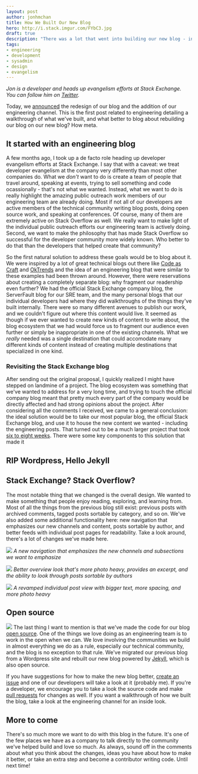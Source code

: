 ```yaml
---
layout: post
author: jonhmchan
title: How We Built Our New Blog
hero: http://i.stack.imgur.com/FYbC3.jpg
draft: true
description: "There was a lot that went into building our new blog - including the new engineering channel. See why it took us six to eight weeks to move to a new system, migrate our old content, and redesign the whole system."
tags:
- engineering
- development
- sysadmin
- design
- evangelism
---
```


*Jon is a developer and heads up evangelism efforts at Stack Exchange. You can follow him on [Twitter](http://twitter.com/jonhmchan).*

Today, we [announced](http://blog.stackexchange.com/2015/07/the-new-stack-exchange-blog/) the redesign of our blog and the addition of our engineering channel. This is the first post related to engineering detailing a walkthrough of what we've built, and what better to blog about rebuilding our blog on our new blog? How meta.

## It started with an engineering blog
A few months ago, I took up a de facto role heading up developer evangelism efforts at Stack Exchange. I say that with a caveat: we treat developer evangelism at the company very differently than most other companies do. What we *don't* want to do is create a team of people that travel around, speaking at events, trying to sell something and code ocassionally - that's not what we wanted. Instead, what we want to do is really highlight the amazing public outreach work members of our engineering team are already doing. Most if not all of our developers are active members of the technical community writing blog posts, doing open source work, and speaking at conferences. Of course, many of them are extremely active on Stack Overflow as well. We really want to make light of the individual public outreach efforts our engineering team is actively doing. Second, we want to make the philosophy that has made Stack Overflow so successful for the developer community more widely known. Who better to do that than the developers that helped create that community?

So the first natural solution to address these goals would be to blog about it. We were inspired by a lot of great technical blogs out there like [Code as Craft](https://codeascraft.com/) and [OkTrends](http://oktrends.okcupid.com/) and the idea of an engineering blog that were similar to these examples had been thrown around. However, there were reservations about creating a completely separate blog: why fragment our readership even further? We had the official Stack Exchange company blog, the ServerFault blog for our SRE team, and the many personal blogs that our individual developers had where they did walkthroughs of the things they've built internally. There were so many different avenues to publish our work, and we couldn't figure out where this content would live. It seemed as though if we ever wanted to create new kinds of content to write about, the blog ecosystem that we had would force us to fragment our audience even further or simply be inappropriate in one of the existing channels. What we *really* needed was a single destination that could accomodate many different kinds of content instead of creating multiple destinations that specialized in one kind.

### Revisiting the Stack Exchange blog
After sending out the original proposal, I quickly realized I might have stepped on landmine of a project. The blog ecosystem was something that we've wanted to address for a very long time, and trying to touch the official company blog meant that pretty much every part of the company would be directly affected and had strong opinions about the project. After considering all the comments I received, we came to a general conclusion: the ideal solution would be to take our most popular blog, the official Stack Exchange blog, and use it to house the new content we wanted - including the engineering posts. That turned out to be a much larger project that took [six to eight weeks](http://meta.stackexchange.com/questions/19478/the-many-memes-of-meta/19514#19514). There were some key components to this solution that made it 

## RIP Wordpress, Hello Jekyll

## Stack Exchange? Stack Overflow?
The most notable thing that we changed is the overall design. We wanted to make something that people enjoy reading, exploring, and learning from. Most of all the things from the previous blog still exist: previous posts with archived comments, tagged posts sortable by category, and so on. We've also added some additional functionality here: new navigation that emphasizes our new channels and content, posts sortable by author, and better feeds with individual post pages for readability. Take a look around, there's a lot of changes we've made here.


![](http://i.stack.imgur.com/jfB91.png)
*A new navigation that emphasizes the new channels and subsections we want to emphasize*


![](http://i.stack.imgur.com/fdA9K.png)
*Better overview look that's more photo heavy, provides an excerpt, and the ability to look through posts sortable by authors*


![](http://i.stack.imgur.com/gu34P.png)
*A revamped individual post view with bigger text, more spacing, and more photo heavy*


## Open source
![](http://i.stack.imgur.com/ggOC0.png)
The last thing I want to mention is that we've made the code for our blog [open source](https://github.com/StackExchange/blog). One of the things we love doing as an engineering team is to work in the open when we can. We love involving the communities we build in almost everything we do as a rule, especially our technical community, and the blog is no exception to that rule. We've migrated our previous blog from a Wordpress site and rebuilt our new blog powered by [Jekyll](http://jekyllrb.com/), which is also open source.

If you have suggestions for how to make the new blog better, [create an issue](https://github.com/StackExchange/blog/issues) and one of our developers will take a look at it (probably me). If you're a developer, we encourage you to take a look the source code and make [pull requests](https://github.com/StackExchange/blog/pulls) for changes as well. If you want a walkthrough of how we built the blog, take a look at the engineering channel for an inside look.

## More to come
There's so much more we want to do with this blog in the future. It's one of the few places we have as a company to talk directly to the community we've helped build and love so much. As always, sound off in the comments about what you think about the changes, ideas you have about how to make it better, or take an extra step and become a contributor writing code. Until next time!

